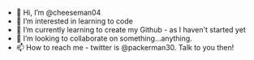 - 👋 Hi, I’m @cheeseman04
- 👀 I’m interested in learning to code
- 🌱 I’m currently learning to create my Github - as I haven't started yet
- 💞️ I’m looking to collaborate on something...anything. 
- 📫 How to reach me - twitter is @packerman30. Talk to you then! 

<!---
cheeseman04/cheeseman04 is a ✨ special ✨ repository because its `README.md` (this file) appears on your GitHub profile.
You can click the Preview link to take a look at your changes.
--->
